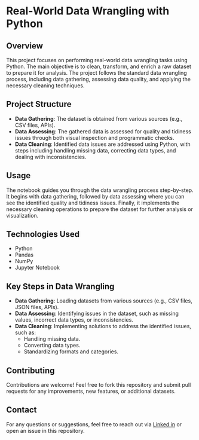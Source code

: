# Real-World Data Wrangling with Python

## Overview
This project focuses on performing real-world data wrangling tasks using Python. The main objective is to clean, transform, and enrich a raw dataset to prepare it for analysis. The project follows the standard data wrangling process, including data gathering, assessing data quality, and applying the necessary cleaning techniques.

## Project Structure
- **Data Gathering**: The dataset is obtained from various sources (e.g., CSV files, APIs).
- **Data Assessing**: The gathered data is assessed for quality and tidiness issues through both visual inspection and programmatic checks.
- **Data Cleaning**: Identified data issues are addressed using Python, with steps including handling missing data, correcting data types, and dealing with inconsistencies.



## Usage
The notebook guides you through the data wrangling process step-by-step. It begins with data gathering, followed by data assessing where you can see the identified quality and tidiness issues. Finally, it implements the necessary cleaning operations to prepare the dataset for further analysis or visualization.

## Technologies Used
- Python
- Pandas 
- NumPy 
- Jupyter Notebook 

## Key Steps in Data Wrangling
- **Data Gathering**: Loading datasets from various sources (e.g., CSV files, JSON files, APIs).
- **Data Assessing**: Identifying issues in the dataset, such as missing values, incorrect data types, or inconsistencies.
- **Data Cleaning**: Implementing solutions to address the identified issues, such as:
  - Handling missing data.
  - Converting data types.
  - Standardizing formats and categories.

## Contributing
Contributions are welcome! Feel free to fork this repository and submit pull requests for any improvements, new features, or additional datasets.

## Contact
For any questions or suggestions, feel free to reach out via [Linked in](https://www.linkedin.com/in/emad-al-massri/) or open an issue in this repository.
